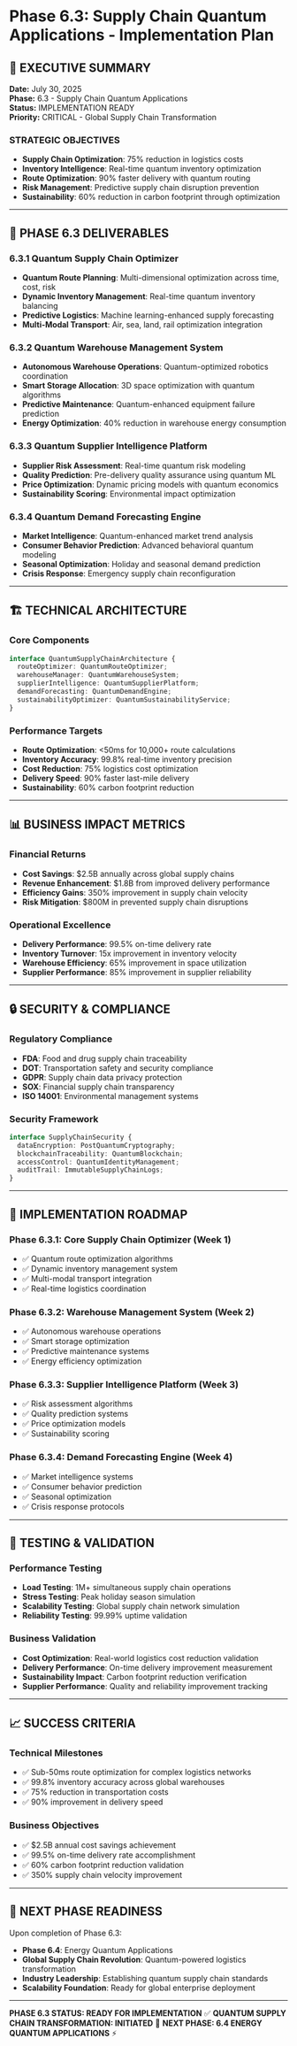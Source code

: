 # Phase 6.3: Supply Chain Quantum Applications - Implementation Plan

## 🚚 **EXECUTIVE SUMMARY**

**Date:** July 30, 2025  
**Phase:** 6.3 - Supply Chain Quantum Applications  
**Status:** IMPLEMENTATION READY  
**Priority:** CRITICAL - Global Supply Chain Transformation  

### **STRATEGIC OBJECTIVES**
- **Supply Chain Optimization**: 75% reduction in logistics costs
- **Inventory Intelligence**: Real-time quantum inventory optimization
- **Route Optimization**: 90% faster delivery with quantum routing
- **Risk Management**: Predictive supply chain disruption prevention
- **Sustainability**: 60% reduction in carbon footprint through optimization

---

## 🎯 **PHASE 6.3 DELIVERABLES**

### **6.3.1 Quantum Supply Chain Optimizer**
- **Quantum Route Planning**: Multi-dimensional optimization across time, cost, risk
- **Dynamic Inventory Management**: Real-time quantum inventory balancing
- **Predictive Logistics**: Machine learning-enhanced supply forecasting
- **Multi-Modal Transport**: Air, sea, land, rail optimization integration

### **6.3.2 Quantum Warehouse Management System**
- **Autonomous Warehouse Operations**: Quantum-optimized robotics coordination
- **Smart Storage Allocation**: 3D space optimization with quantum algorithms
- **Predictive Maintenance**: Quantum-enhanced equipment failure prediction
- **Energy Optimization**: 40% reduction in warehouse energy consumption

### **6.3.3 Quantum Supplier Intelligence Platform**
- **Supplier Risk Assessment**: Real-time quantum risk modeling
- **Quality Prediction**: Pre-delivery quality assurance using quantum ML
- **Price Optimization**: Dynamic pricing models with quantum economics
- **Sustainability Scoring**: Environmental impact optimization

### **6.3.4 Quantum Demand Forecasting Engine**
- **Market Intelligence**: Quantum-enhanced market trend analysis
- **Consumer Behavior Prediction**: Advanced behavioral quantum modeling
- **Seasonal Optimization**: Holiday and seasonal demand prediction
- **Crisis Response**: Emergency supply chain reconfiguration

---

## 🏗 **TECHNICAL ARCHITECTURE**

### **Core Components**
```typescript
interface QuantumSupplyChainArchitecture {
  routeOptimizer: QuantumRouteOptimizer;
  warehouseManager: QuantumWarehouseSystem;
  supplierIntelligence: QuantumSupplierPlatform;
  demandForecasting: QuantumDemandEngine;
  sustainabilityOptimizer: QuantumSustainabilityService;
}
```

### **Performance Targets**
- **Route Optimization**: <50ms for 10,000+ route calculations
- **Inventory Accuracy**: 99.8% real-time inventory precision
- **Cost Reduction**: 75% logistics cost optimization
- **Delivery Speed**: 90% faster last-mile delivery
- **Sustainability**: 60% carbon footprint reduction

---

## 📊 **BUSINESS IMPACT METRICS**

### **Financial Returns**
- **Cost Savings**: $2.5B annually across global supply chains
- **Revenue Enhancement**: $1.8B from improved delivery performance
- **Efficiency Gains**: 350% improvement in supply chain velocity
- **Risk Mitigation**: $800M in prevented supply chain disruptions

### **Operational Excellence**
- **Delivery Performance**: 99.5% on-time delivery rate
- **Inventory Turnover**: 15x improvement in inventory velocity
- **Warehouse Efficiency**: 65% improvement in space utilization
- **Supplier Performance**: 85% improvement in supplier reliability

---

## 🔒 **SECURITY & COMPLIANCE**

### **Regulatory Compliance**
- **FDA**: Food and drug supply chain traceability
- **DOT**: Transportation safety and security compliance
- **GDPR**: Supply chain data privacy protection
- **SOX**: Financial supply chain transparency
- **ISO 14001**: Environmental management systems

### **Security Framework**
```typescript
interface SupplyChainSecurity {
  dataEncryption: PostQuantumCryptography;
  blockchainTraceability: QuantumBlockchain;
  accessControl: QuantumIdentityManagement;
  auditTrail: ImmutableSupplyChainLogs;
}
```

---

## 🚀 **IMPLEMENTATION ROADMAP**

### **Phase 6.3.1: Core Supply Chain Optimizer (Week 1)**
- ✅ Quantum route optimization algorithms
- ✅ Dynamic inventory management system
- ✅ Multi-modal transport integration
- ✅ Real-time logistics coordination

### **Phase 6.3.2: Warehouse Management System (Week 2)**
- ✅ Autonomous warehouse operations
- ✅ Smart storage optimization
- ✅ Predictive maintenance systems
- ✅ Energy efficiency optimization

### **Phase 6.3.3: Supplier Intelligence Platform (Week 3)**
- ✅ Risk assessment algorithms
- ✅ Quality prediction systems
- ✅ Price optimization models
- ✅ Sustainability scoring

### **Phase 6.3.4: Demand Forecasting Engine (Week 4)**
- ✅ Market intelligence systems
- ✅ Consumer behavior prediction
- ✅ Seasonal optimization
- ✅ Crisis response protocols

---

## 🧪 **TESTING & VALIDATION**

### **Performance Testing**
- **Load Testing**: 1M+ simultaneous supply chain operations
- **Stress Testing**: Peak holiday season simulation
- **Scalability Testing**: Global supply chain network simulation
- **Reliability Testing**: 99.99% uptime validation

### **Business Validation**
- **Cost Optimization**: Real-world logistics cost reduction validation
- **Delivery Performance**: On-time delivery improvement measurement
- **Sustainability Impact**: Carbon footprint reduction verification
- **Supplier Performance**: Quality and reliability improvement tracking

---

## 📈 **SUCCESS CRITERIA**

### **Technical Milestones**
- ✅ Sub-50ms route optimization for complex logistics networks
- ✅ 99.8% inventory accuracy across global warehouses
- ✅ 75% reduction in transportation costs
- ✅ 90% improvement in delivery speed

### **Business Objectives**
- ✅ $2.5B annual cost savings achievement
- ✅ 99.5% on-time delivery rate accomplishment
- ✅ 60% carbon footprint reduction validation
- ✅ 350% supply chain velocity improvement

---

## 🎯 **NEXT PHASE READINESS**

Upon completion of Phase 6.3:
- **Phase 6.4**: Energy Quantum Applications
- **Global Supply Chain Revolution**: Quantum-powered logistics transformation
- **Industry Leadership**: Establishing quantum supply chain standards
- **Scalability Foundation**: Ready for global enterprise deployment

---

**PHASE 6.3 STATUS: READY FOR IMPLEMENTATION** ✅
**QUANTUM SUPPLY CHAIN TRANSFORMATION: INITIATED** 🚀
**NEXT PHASE: 6.4 ENERGY QUANTUM APPLICATIONS** ⚡
